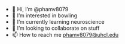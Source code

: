 - 👋 Hi, I’m @phamv8079
- 👀 I’m interested in bowling
- 🌱 I’m currently learning neuroscience
- 💞️ I’m looking to collaborate on stuff
- 📫 How to reach me phamv8079@uhcl.edu

<!---
phamv8079/phamv8079 is a ✨ special ✨ repository because its `README.md` (this file) appears on your GitHub profile.
You can click the Preview link to take a look at your changes.
--->

